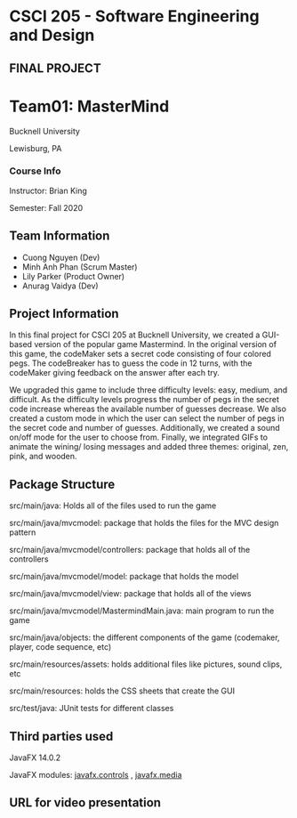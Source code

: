 # CSCI 205 - Software Engineering and Design 
## FINAL PROJECT
# Team01: MasterMind
Bucknell University 

Lewisburg, PA

### Course Info
Instructor: Brian King

Semester: Fall 2020

## Team Information 

- Cuong Nguyen (Dev)
- Minh Anh Phan (Scrum Master) 
- Lily Parker (Product Owner)
- Anurag Vaidya (Dev)

## Project Information 
In this final project for CSCI 205 at Bucknell University, we created a GUI-based version of the popular game Mastermind. 
In the original version of this game, the codeMaker sets a secret code consisting of four colored pegs. The codeBreaker has
to guess the code in 12 turns, with the codeMaker giving feedback on the answer after each try. 

We upgraded this game to include three difficulty levels: easy, medium, and difficult. As the difficulty levels progress
the number of pegs in the secret code increase whereas the available number of guesses decrease. We also created a custom 
mode in which the user can select the number of pegs in the secret code and number of guesses. Additionally, we created a 
sound on/off mode for the user to choose from. Finally, we integrated GIFs to animate the wining/ losing messages and 
added three themes: original, zen, pink, and wooden. 

## Package Structure 
src/main/java: Holds all of the files used to run the game 

src/main/java/mvcmodel: package that holds the files for the MVC design pattern 

src/main/java/mvcmodel/controllers: package that holds all of the controllers

src/main/java/mvcmodel/model: package that holds the model

src/main/java/mvcmodel/view: package that holds all of the views

src/main/java/mvcmodel/MastermindMain.java: main program to run the game

src/main/java/objects: the different components of the game (codemaker, player, code sequence, etc) 

src/main/resources/assets: holds additional files like pictures, sound clips, etc

src/main/resources: holds the CSS sheets that create the GUI

src/test/java: JUnit tests for different classes 

## Third parties used
JavaFX 14.0.2

JavaFX modules: [javafx.controls](https://docs.oracle.com/javase/8/javafx/api/toc.htm) , [javafx.media](https://docs.oracle.com/javase/8/javafx/api/javafx/scene/media/Media.html)

## URL for video presentation


